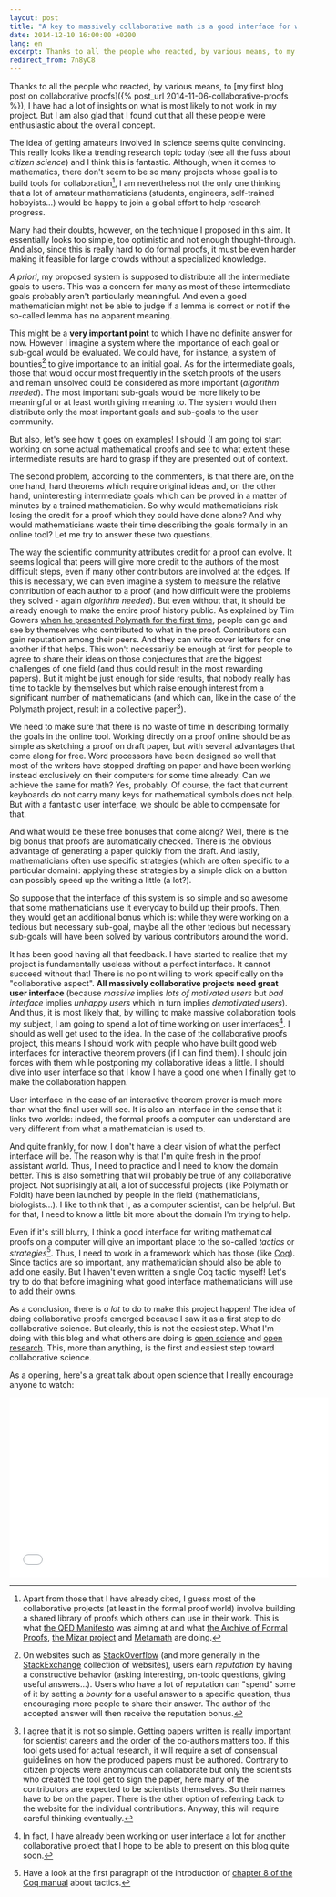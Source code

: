 ```yaml
---
layout: post
title: "A key to massively collaborative math is a good interface for writing proofs"
date: 2014-12-10 16:00:00 +0200
lang: en
excerpt: Thanks to all the people who reacted, by various means, to my first blog post on collaborative proofs, I have had a lot of insights on what is most likely to not work in my project. But I am also glad that I found out that all these people were enthusiastic about the overall concept.
redirect_from: 7n8yC8
---
```


Thanks to all the people who reacted, by various means, to
[my first blog post on collaborative proofs]({% post_url 2014-11-06-collaborative-proofs %}),
I have had a lot of insights on what is most likely to not work in my project.
But I am also glad that I found out that all these people were enthusiastic about the overall concept.

The idea of getting amateurs involved in science seems quite convincing.
This really looks like a trending research topic today (see all the fuss about *citizen science*)
and I think this is fantastic.
Although, when it comes to mathematics, there don't seem to be so many projects
whose goal is to build tools for collaboration[^projects],
I am nevertheless not the only one thinking that a lot of amateur mathematicians (students, engineers, self-trained hobbyists...)
would be happy to join a global effort to help research progress.

Many had their doubts, however, on the technique I proposed in this aim.
It essentially looks too simple, too optimistic and not enough thought-through.
And also, since this is really hard to do formal proofs,
it must be even harder making it feasible for large crowds without a specialized knowledge.

*A priori*, my proposed system is supposed to distribute all the intermediate goals to users.
This was a concern for many as most of these intermediate goals probably aren't particularly meaningful.
And even a good mathematician might not be able to judge if a lemma is  correct or not if the so-called lemma has no apparent meaning.

This might be a **very important point** to which I have no definite answer for now.
However I imagine a system where the importance of each goal or sub-goal would be evaluated.
We could have, for instance, a system of bounties[^bounty] to give importance to an initial goal.
As for the intermediate goals, those that would occur most frequently in the sketch proofs of the users
and remain unsolved could be considered as more important (*algorithm needed*).
The most important sub-goals would be more likely to be meaningful or at least worth giving meaning to.
The system would then distribute only the most important goals and sub-goals to the user community.

But also, let's see how it goes on examples! I should (I am going to) start working on some actual
mathematical proofs and see to what extent these intermediate results are hard to grasp if they are presented out of context.

The second problem, according to the commenters, is that there are, on the one hand, hard theorems which require original ideas
and, on the other hand, uninteresting intermediate goals which can be proved in a matter of minutes by a trained mathematician.
So why would mathematicians risk losing the credit for a proof which they could have done alone?
And why would mathematicians waste their time describing the goals formally in an online tool?
Let me try to answer these two questions.

The way the scientific community attributes credit for a proof can evolve.
It seems logical that peers will give more credit to the authors of the most difficult steps,
even if many other contributors are involved at the edges.
If this is necessary, we can even imagine a system to measure the relative contribution of each author to a proof
(and how difficult were the problems they solved - again *algorithm needed*).
But even without that, it should be already enough to make the entire proof history public.
As explained by Tim Gowers
[when he presented Polymath for the first time](https://gowers.wordpress.com/2009/01/27/is-massively-collaborative-mathematics-possible/),
people can go and see by themselves who contributed to what in the proof.
Contributors can gain reputation among their peers.
And they can write cover letters for one another if that helps.
This won't necessarily be enough at first for people to agree to share their ideas on those conjectures
that are the biggest challenges of one field (and thus could result in the most rewarding papers).
But it might be just enough for side results, that nobody really has time to tackle by themselves
but which raise enough interest from a significant number of mathematicians
(and which can, like in the case of the Polymath project, result in a collective paper[^papers]).

We need to make sure that there is no waste of time in describing formally the goals in the online tool.
Working directly on a proof online should be as simple as sketching a proof on draft paper,
but with several advantages that come along for free.
Word processors have been designed so well that most of the writers have stopped drafting on paper
and have been working instead exclusively on their computers for some time already.
Can we achieve the same for math? Yes, probably.
Of course, the fact that current keyboards do not carry many keys for mathematical symbols does not help.
But with a fantastic user interface, we should be able to compensate for that.

And what would be these free bonuses that come along?
Well, there is the big bonus that proofs are automatically checked.
There is the obvious advantage of generating a paper quickly from the draft.
And lastly, mathematicians often use specific strategies (which are often specific to a particular domain):
applying these strategies by a simple click on a button can possibly speed up the writing a little (a lot?).

So suppose that the interface of this system is so simple
and so awesome that some mathematicians use it everyday to build up their proofs.
Then, they would get an additional bonus which is:
while they were working on a tedious but necessary sub-goal,
maybe all the other tedious but necessary sub-goals will have been solved by various contributors around the world.

It has been good having all that feedback.
I have started to realize that my project is fundamentally useless without a perfect interface.
It cannot succeed without that!
There is no point willing to work specifically on the "collaborative aspect".
**All massively collaborative projects need great user interface**
(because *massive* implies *lots of motivated users*
but *bad interface* implies *unhappy users* which in turn implies *demotivated users*).
And thus, it is most likely that, by willing to make massive collaboration tools my subject,
I am going to spend a lot of time working on user interfaces[^interface]. I should as well get used to the idea.
In the case of the collaborative proofs project, this means I should work with people
who have built good web interfaces for interactive theorem provers (if I can find them).
I should join forces with them while postponing my collaborative ideas a little.
I should dive into user interface so that I know I have a good one when I finally get to make the collaboration happen.

User interface in the case of an interactive theorem prover is much more than what the final user will see.
It is also an interface in the sense that it links two worlds:
indeed, the formal proofs a computer can understand are very different from what a mathematician is used to.

And quite frankly, for now, I don't have a clear vision of what the perfect interface will be.
The reason why is that I'm quite fresh in the proof assistant world.
Thus, I need to practice and I need to know the domain better.
This is also something that will probably be true of any collaborative project.
Not suprisingly at all, a lot of successful projects (like Polymath or FoldIt) have been launched by people in the field
(mathematicians, biologists...).
I like to think that I, as a computer scientist, can be helpful.
But for that, I need to know a little bit more about the domain I'm trying to help.

Even if it's still blurry, I think a good interface for writing mathematical proofs on a computer will give an important place
to the so-called *tactics* or *strategies*[^tactics]. Thus, I need to work in a framework which has those (like [Coq](https://coq.inria.fr/)).
Since tactics are so important, any mathematician should also be able to add one easily.
But I haven't even written a single Coq tactic myself!
Let's try to do that before imagining what good interface mathematicians will use to add their owns.

As a conclusion, there is *a lot* to do to make this project happen!
The idea of doing collaborative proofs emerged because I saw it as a first step to do collaborative science.
But clearly, this is not the easiest step.
What I'm doing with this blog and what others are doing is [open science](http://en.wikipedia.org/wiki/Open_science)
and [open research](http://en.wikipedia.org/wiki/Open_research).
This, more than anything, is the first and easiest step toward collaborative science.

As a opening, here's a great talk about open science that I really encourage anyone to watch:

<iframe width="560" height="315" style="margin:auto; display: block;" src="//www.youtube.com/embed/DnWocYKqvhw" frameborder="0" allowfullscreen></iframe>

[^projects]: Apart from those that I have already cited, I guess most of the collaborative projects (at least in the formal proof world) involve building a shared library of proofs which others can use in their work. This is what [the QED Manifesto](http://en.wikipedia.org/wiki/QED_manifesto) was aiming at and what [the Archive of Formal Proofs](http://afp.sourceforge.net/), [the Mizar project](http://en.wikipedia.org/wiki/Mizar_system) and [Metamath](http://en.wikipedia.org/wiki/Metamath) are doing.

[^bounty]: On websites such as [StackOverflow](http://stackoverflow.com/) (and more generally in the [StackExchange](http://stackexchange.com/) collection of websites), users earn *reputation* by having a constructive behavior (asking interesting, on-topic questions, giving useful answers…). Users who have a lot of reputation can "spend" some of it by setting a *bounty* for a useful answer to a specific question, thus encouraging more people to share their answer. The author of the accepted answer will then receive the reputation bonus.

[^papers]: I agree that it is not so simple. Getting papers written is really important for scientist careers and the order of the co-authors matters too. If this tool gets used for actual research, it will require a set of consensual guidelines on how the produced papers must be authored. Contrary to citizen projects were anonymous can collaborate but only the scientists who created the tool get to sign the paper, here many of the contributors are expected to be scientists themselves. So their names have to be on the paper. There is the other option of referring back to the website for the individual contributions. Anyway, this will require careful thinking eventually.

[^tactics]: Have a look at the first paragraph of the introduction of [chapter 8 of the Coq manual](https://coq.inria.fr/distrib/current/refman/Reference-Manual010.html) about tactics.

[^interface]: In fact, I have already been working on user interface a lot for another collaborative project that I hope to be able to present on this blog quite soon.

